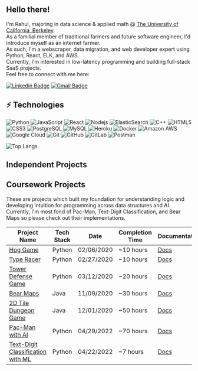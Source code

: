 ## Hello there!

I'm Rahul, majoring in data science & applied math @ [The University of California, Berkeley](https://www.berkeley.edu/).
<br/>
As a familial member of traditional farmers and future software engineer, I'd introduce myself as an internet farmer.
<br/>
As such, I'm a webscraper, data migration, and web developer expert using Python, React, ELK, and AWS.
<br/>
Currently, I'm interested in low-latency programming and building full-stack SaaS projects.
<br/>
Feel free to connect with me here:

[![Linkedin Badge](https://img.shields.io/badge/-rahulravella-blue?style=flat-square&logo=Linkedin&logoColor=white&link=https://www.linkedin.com/in/rahul-ravella-359b48161/)](https://www.linkedin.com/in/rahul-ravella-359b48161/)
[![Gmail Badge](https://img.shields.io/badge/-ravellarahul@gmail.com-c14438?style=flat-square&logo=Gmail&logoColor=white&link=mailto:ravellarahul@gmail.com)](mailto:ravellarahul@gmail.com)

## ⚡ Technologies
![Python](https://img.shields.io/badge/-Python-black?style=flat-square&logo=Python)
![JavaScript](https://img.shields.io/badge/-JavaScript-black?style=flat-square&logo=javascript)
![React](https://img.shields.io/badge/-React-black?style=flat-square&logo=react)
![Nodejs](https://img.shields.io/badge/-Nodejs-black?style=flat-square&logo=Node.js)
![ElasticSearch](https://img.shields.io/badge/-ElasticSearch-005571?style=flat-square&logo=elasticsearch)
![C++](https://img.shields.io/badge/-C++-00599C?style=flat-square&logo=c)
![HTML5](https://img.shields.io/badge/-HTML5-E34F26?style=flat-square&logo=html5&logoColor=white)
![CSS3](https://img.shields.io/badge/-CSS3-1572B6?style=flat-square&logo=css3)
![PostgreSQL](https://img.shields.io/badge/-PostgreSQL-336791?style=flat-square&logo=postgresql)
![MySQL](https://img.shields.io/badge/-MySQL-black?style=flat-square&logo=mysql)
![Heroku](https://img.shields.io/badge/-Heroku-430098?style=flat-square&logo=heroku)
![Docker](https://img.shields.io/badge/-Docker-black?style=flat-square&logo=docker)
![Amazon AWS](https://img.shields.io/badge/Amazon%20AWS-232F3E?style=flat-square&logo=amazon-aws)
![Google Cloud](https://img.shields.io/badge/Google%20Cloud-black?style=flat-square&logo=google-cloud)
![Git](https://img.shields.io/badge/-Git-black?style=flat-square&logo=git)
![GitHub](https://img.shields.io/badge/-GitHub-181717?style=flat-square&logo=github)
![GitLab](https://img.shields.io/badge/-GitLab-FCA121?style=flat-square&logo=gitlab)
![Postman](https://img.shields.io/badge/-Postman-orange?style=flat-square&logo=postman)

![Top Langs](https://github-readme-stats.vercel.app/api/top-langs/?username=aemmadi&hide=TeX&layout=compact)

## Independent Projects


## Coursework Projects
These are projects which built my foundation for understanding logic and developing intuition for programming across data structures and AI.
Currently, I'm most fond of Pac-Man, Text-Digit Classification, and  Bear Maps so please check out their implementations.

| Project Name | Tech Stack | Date | Completion Time | Documentation |
| --- | --- | --- | --- | --- |
| [Hog Game](https://inst.eecs.berkeley.edu/~cs61a/sp20/proj/hog/)                          | Python | 02/06/2020 | ~10 hours | [Docs](https://inst.eecs.berkeley.edu/~cs61a/sp20/proj/hog/)  
| [Type Racer](https://inst.eecs.berkeley.edu/~cs61a/sp20/proj/cats/)                       | Python | 02/27/2020 | ~10 hours | [Docs](https://inst.eecs.berkeley.edu/~cs61a/sp20/proj/cats/) 
| [Tower Defense Game](https://inst.eecs.berkeley.edu/~cs61a/sp20/proj/ants/)               | Python | 03/12/2020 | ~20 hours | [Docs](https://inst.eecs.berkeley.edu/~cs61a/sp20/proj/ants/) 
| [Bear Maps](http://fa20.datastructur.es/materials/proj/proj2d/proj2d)                     | Java   | 11/09/2020 | ~30 hours | [Docs](http://fa20.datastructur.es/materials/proj/proj2d/proj2d) 
| [2D Tile Dungeon Game](http://fa20.datastructur.es/materials/proj/proj3/proj3)            | Java   | 12/01/2020 | ~50 hours | [Docs](http://fa20.datastructur.es/materials/proj/proj3/proj3) 
| [Pac-Man with AI](https://inst.eecs.berkeley.edu/~cs188/sp22/projects/)                   | Python | 04/29/2022 | ~70 hours | [Docs](https://inst.eecs.berkeley.edu/~cs188/sp22/projects/) 
| [Text-Digit Classification with ML](https://inst.eecs.berkeley.edu/~cs188/sp22/project5/) | Python | 04/22/2022 | ~7 hours  | [Docs](https://inst.eecs.berkeley.edu/~cs188/sp22/project5/) 

